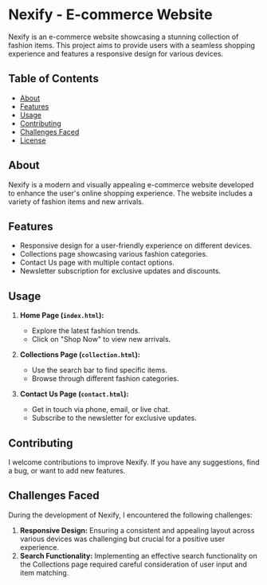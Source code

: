 # Nexify - E-commerce Website

Nexify is an e-commerce website showcasing a stunning collection of fashion items. This project aims to provide users with a seamless shopping experience and features a responsive design for various devices.

## Table of Contents

- [About](#about)
- [Features](#features)
- [Usage](#usage)
- [Contributing](#contributing)
- [Challenges Faced](#challenges-faced)
- [License](#license)

## About

Nexify is a modern and visually appealing e-commerce website developed to enhance the user's online shopping experience. The website includes a variety of fashion items and new arrivals.

## Features

- Responsive design for a user-friendly experience on different devices.
- Collections page showcasing various fashion categories.
- Contact Us page with multiple contact options.
- Newsletter subscription for exclusive updates and discounts.


## Usage

1. **Home Page (`index.html`):**
   - Explore the latest fashion trends.
   - Click on "Shop Now" to view new arrivals.

2. **Collections Page (`collection.html`):**
   - Use the search bar to find specific items.
   - Browse through different fashion categories.

3. **Contact Us Page (`contact.html`):**
   - Get in touch via phone, email, or live chat.
   - Subscribe to the newsletter for exclusive updates.

## Contributing

I welcome contributions to improve Nexify. If you have any suggestions, find a bug, or want to add new features.

## Challenges Faced

During the development of Nexify, I encountered the following challenges:

1. **Responsive Design:** Ensuring a consistent and appealing layout across various devices was challenging but crucial for a positive user experience.
2. **Search Functionality:** Implementing an effective search functionality on the Collections page required careful consideration of user input and item matching.



